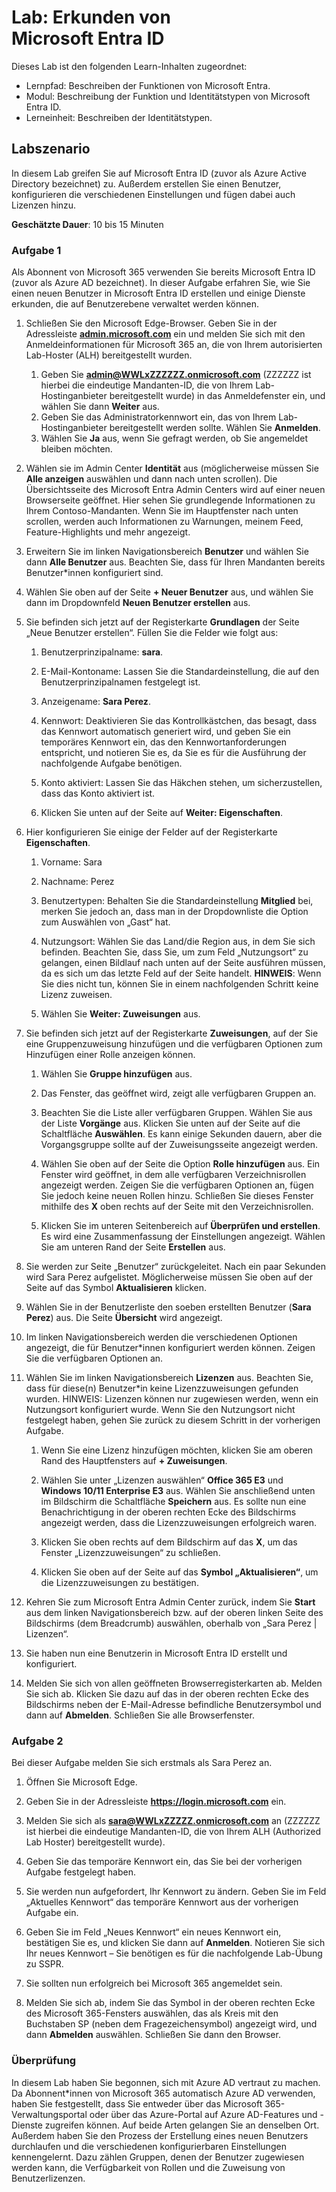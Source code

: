 <!---
---
Lab: Titel: Erkunden con Microsoft Entra ID Benutzereinstellungen Lernpfad/Modul/Lerneinheit: Lernpfad: Beschreiben der Funktionen von Microsoft Entra; Modul 1: Beschreiben der Funktions- und Identitätstypen von Microsoft Entra ID; Lerneinheit 3: Beschreiben der Microsoft Entra Identitätstypen
---
--->

# Lab: Erkunden von Microsoft Entra ID

Dieses Lab ist den folgenden Learn-Inhalten zugeordnet:

- Lernpfad: Beschreiben der Funktionen von Microsoft Entra.
- Modul: Beschreibung der Funktion und Identitätstypen von Microsoft Entra ID.
- Lerneinheit: Beschreiben der Identitätstypen.

## Labszenario

In diesem Lab greifen Sie auf Microsoft Entra ID (zuvor als Azure Active Directory bezeichnet) zu.  Außerdem erstellen Sie einen Benutzer, konfigurieren die verschiedenen Einstellungen und fügen dabei auch Lizenzen hinzu.  

**Geschätzte Dauer**: 10 bis 15 Minuten

### Aufgabe 1

Als Abonnent von Microsoft 365 verwenden Sie bereits Microsoft Entra ID (zuvor als Azure AD bezeichnet).  In dieser Aufgabe erfahren Sie, wie Sie einen neuen Benutzer in Microsoft Entra ID erstellen und einige Dienste erkunden, die auf Benutzerebene verwaltet werden können.

1. Schließen Sie den Microsoft Edge-Browser. Geben Sie in der Adressleiste **[admin.microsoft.com](https://admin.microsoft.com)** ein und melden Sie sich mit den Anmeldeinformationen für Microsoft 365 an, die von Ihrem autorisierten Lab-Hoster (ALH) bereitgestellt wurden.
    1. Geben Sie **admin@WWLxZZZZZZ.onmicrosoft.com** (ZZZZZZ ist hierbei die eindeutige Mandanten-ID, die von Ihrem Lab-Hostinganbieter bereitgestellt wurde) in das Anmeldefenster ein, und wählen Sie dann **Weiter** aus.
    1. Geben Sie das Administratorkennwort ein, das von Ihrem Lab-Hostinganbieter bereitgestellt werden sollte. Wählen Sie **Anmelden**.
    1. Wählen Sie **Ja** aus, wenn Sie gefragt werden, ob Sie angemeldet bleiben möchten.

1. Wählen sie im Admin Center **Identität** aus (möglicherweise müssen Sie **Alle anzeigen** auswählen und dann nach unten scrollen).  Die Übersichtsseite des Microsoft Entra Admin Centers wird auf einer neuen Browserseite geöffnet. Hier sehen Sie grundlegende Informationen zu Ihrem Contoso-Mandanten. Wenn Sie im Hauptfenster nach unten scrollen, werden auch Informationen zu Warnungen, meinem Feed, Feature-Highlights und mehr angezeigt.

1. Erweitern Sie im linken Navigationsbereich **Benutzer** und wählen Sie dann **Alle Benutzer** aus. Beachten Sie, dass für Ihren Mandanten bereits Benutzer*innen konfiguriert sind.

1. Wählen Sie oben auf der Seite **+ Neuer Benutzer** aus, und wählen Sie dann im Dropdownfeld **Neuen Benutzer erstellen** aus.

1. Sie befinden sich jetzt auf der Registerkarte **Grundlagen** der Seite „Neue Benutzer erstellen“. Füllen Sie die Felder wie folgt aus:
    1. Benutzerprinzipalname: **sara**.

    1. E-Mail-Kontoname: Lassen Sie die Standardeinstellung, die auf den Benutzerprinzipalnamen festgelegt ist.

    1. Anzeigename: **Sara Perez**.

    1. Kennwort: Deaktivieren Sie das Kontrollkästchen, das besagt, dass das Kennwort automatisch generiert wird, und geben Sie ein temporäres Kennwort ein, das den Kennwortanforderungen entspricht, und notieren Sie es, da Sie es für die Ausführung der nachfolgende Aufgabe benötigen.

    1. Konto aktiviert: Lassen Sie das Häkchen stehen, um sicherzustellen, dass das Konto aktiviert ist.

    1. Klicken Sie unten auf der Seite auf **Weiter: Eigenschaften**.

1. Hier konfigurieren Sie einige der Felder auf der Registerkarte **Eigenschaften**.

    1. Vorname: Sara

    1. Nachname: Perez

    1. Benutzertypen: Behalten Sie die Standardeinstellung  **Mitglied** bei, merken Sie jedoch an, dass man in der Dropdownliste die Option zum Auswählen von „Gast“ hat.

    1. Nutzungsort: Wählen Sie das Land/die Region aus, in dem Sie sich befinden.  Beachten Sie, dass Sie, um zum Feld „Nutzungsort“ zu gelangen, einen Bildlauf nach unten auf der Seite ausführen müssen, da es sich um das letzte Feld auf der Seite handelt.  **HINWEIS**: Wenn Sie dies nicht tun, können Sie in einem nachfolgenden Schritt keine Lizenz zuweisen.

    1. Wählen Sie **Weiter: Zuweisungen** aus.

1. Sie befinden sich jetzt auf der Registerkarte **Zuweisungen**, auf der Sie eine Gruppenzuweisung hinzufügen und die verfügbaren Optionen zum Hinzufügen einer Rolle anzeigen können.

    1. Wählen Sie **Gruppe hinzufügen** aus.

    1. Das Fenster, das geöffnet wird, zeigt alle verfügbaren Gruppen an.  

    1. Beachten Sie die Liste aller verfügbaren Gruppen.  Wählen Sie aus der Liste **Vorgänge** aus.  Klicken Sie unten auf der Seite auf die Schaltfläche **Auswählen**.  Es kann einige Sekunden dauern, aber die Vorgangsgruppe sollte auf der Zuweisungsseite angezeigt werden.

    1. Wählen Sie oben auf der Seite die Option **Rolle hinzufügen** aus.  Ein Fenster wird geöffnet, in dem alle verfügbaren Verzeichnisrollen angezeigt werden.  Zeigen Sie die verfügbaren Optionen an, fügen Sie jedoch keine neuen Rollen hinzu.  Schließen Sie dieses Fenster mithilfe des **X** oben rechts auf der Seite mit den Verzeichnisrollen.
    1. Klicken Sie im unteren Seitenbereich auf **Überprüfen und erstellen**. Es wird eine Zusammenfassung der Einstellungen angezeigt.  Wählen Sie am unteren Rand der Seite **Erstellen** aus.

1. Sie werden zur Seite „Benutzer“ zurückgeleitet.  Nach ein paar Sekunden wird Sara Perez aufgelistet.  Möglicherweise müssen Sie oben auf der Seite auf das Symbol **Aktualisieren** klicken.

1. Wählen Sie in der Benutzerliste den soeben erstellten Benutzer (**Sara Perez**) aus.  Die Seite **Übersicht** wird angezeigt.

1. Im linken Navigationsbereich werden die verschiedenen Optionen angezeigt, die für Benutzer*innen konfiguriert werden können. Zeigen Sie die verfügbaren Optionen an.

1. Wählen Sie im linken Navigationsbereich **Lizenzen** aus.  Beachten Sie, dass für diese(n) Benutzer*in keine Lizenzzuweisungen gefunden wurden.  HINWEIS: Lizenzen können nur zugewiesen werden, wenn ein Nutzungsort konfiguriert wurde. Wenn Sie den Nutzungsort nicht festgelegt haben, gehen Sie zurück zu diesem Schritt in der vorherigen Aufgabe.

    1. Wenn Sie eine Lizenz hinzufügen möchten, klicken Sie am oberen Rand des Hauptfensters auf **+ Zuweisungen**.

    1. Wählen Sie unter „Lizenzen auswählen“ **Office 365 E3** und **Windows 10/11 Enterprise E3** aus. Wählen Sie anschließend unten im Bildschirm die Schaltfläche **Speichern** aus. Es sollte nun eine Benachrichtigung in der oberen rechten Ecke des Bildschirms angezeigt werden, dass die Lizenzzuweisungen erfolgreich waren.

    1. Klicken Sie oben rechts auf dem Bildschirm auf das **X**, um das Fenster „Lizenzzuweisungen“ zu schließen.

    1. Klicken Sie oben auf der Seite auf das **Symbol „Aktualisieren“**, um die Lizenzzuweisungen zu bestätigen.

1. Kehren Sie zum Microsoft Entra Admin Center zurück, indem Sie **Start** aus dem linken Navigationsbereich bzw. auf der oberen linken Seite des Bildschirms (dem Breadcrumb) auswählen, oberhalb von „Sara Perez | Lizenzen“.

1. Sie haben nun eine Benutzerin in Microsoft Entra ID erstellt und konfiguriert.

1. Melden Sie sich von allen geöffneten Browserregisterkarten ab. Melden Sie sich ab. Klicken Sie dazu auf das in der oberen rechten Ecke des Bildschirms neben der E-Mail-Adresse befindliche Benutzersymbol und dann auf **Abmelden**. Schließen Sie alle Browserfenster.

### Aufgabe 2

Bei dieser Aufgabe melden Sie sich erstmals als Sara Perez an.

1. Öffnen Sie Microsoft Edge.

2. Geben Sie in der Adressleiste **https://login.microsoft.com** ein.

3. Melden Sie sich als **sara@WWLxZZZZZ.onmicrosoft.com** an (ZZZZZZ ist hierbei die eindeutige Mandanten-ID, die von Ihrem ALH (Authorized Lab Hoster) bereitgestellt wurde).
4. Geben Sie das temporäre Kennwort ein, das Sie bei der vorherigen Aufgabe festgelegt haben.

5. Sie werden nun aufgefordert, Ihr Kennwort zu ändern. Geben Sie im Feld „Aktuelles Kennwort“ das temporäre Kennwort aus der vorherigen Aufgabe ein.

6. Geben Sie im Feld „Neues Kennwort“ ein neues Kennwort ein, bestätigen Sie es, und klicken Sie dann auf **Anmelden**.  Notieren Sie sich Ihr neues Kennwort – Sie benötigen es für die nachfolgende Lab-Übung zu SSPR.

7. Sie sollten nun erfolgreich bei Microsoft 365 angemeldet sein.

8. Melden Sie sich ab, indem Sie das Symbol in der oberen rechten Ecke des Microsoft 365-Fensters auswählen, das als Kreis mit den Buchstaben SP (neben dem Fragezeichensymbol) angezeigt wird, und dann **Abmelden** auswählen. Schließen Sie dann den Browser.

### Überprüfung

In diesem Lab haben Sie begonnen, sich mit Azure AD vertraut zu machen. Da Abonnent*innen von Microsoft 365 automatisch Azure AD verwenden, haben Sie festgestellt, dass Sie entweder über das Microsoft 365-Verwaltungsportal oder über das Azure-Portal auf Azure AD-Features und -Dienste zugreifen können.  Auf beide Arten gelangen Sie an denselben Ort.  Außerdem haben Sie den Prozess der Erstellung eines neuen Benutzers durchlaufen und die verschiedenen konfigurierbaren Einstellungen kennengelernt. Dazu zählen Gruppen, denen der Benutzer zugewiesen werden kann, die Verfügbarkeit von Rollen und die Zuweisung von Benutzerlizenzen.

